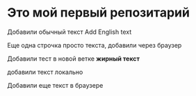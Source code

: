 # Это мой первый репозитарий

Добавили обычный текст Add English text

Еще одна строчка просто текста, добавили через браузер

Добавили тест в новой ветке **жирный текст** 


добавили текст локально

Добавили еще текст в браузере

